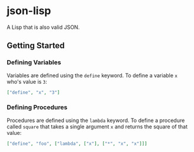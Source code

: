 # json-lisp

A Lisp that is also valid JSON.


## Getting Started

### Defining Variables

Variables are defined using the `define` keyword. To define a variable `x` who's value is `3`:

```json
["define", "x", "3"]
```

### Defining Procedures

Procedures are defined using the `lambda` keyword. To define a procedure called
`square` that takes a single argument `x` and returns the square of that value:

```json
["define", "foo", ["lambda", ["x"], ["*", "x", "x"]]]
```

